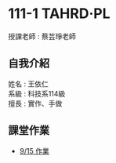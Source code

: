 # 111-1 TAHRD·PL
授課老師 : 蔡芸琤老師<br />

自我介紹
-------------
姓名 : 王依仁<br />
系級 : 科技系114級 <br />
擅長 : 實作、手做

課堂作業
-------------
- [9/15 作業](file:///C:/Users/rebec/Downloads/Python01.html)
